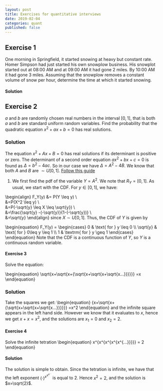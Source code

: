 ```yaml
---
layout: post
title: Exercises for quantitative interviews
date: 2019-02-04
categories: quant
published: false
---
```


Exercise 1
----------

One morning in Springfield, it started snowing at heavy but constant rate. Homer Simpson had just started his own snowplow business. His snowplot started out at 08:00 AM and at 09:00 AM it had gone 2 miles. By 10:00 AM it had gone 3 miles.
Assuming that the snowplow removes a constant volume of snow per hour, determine the time at which it started snowing.

#### Solution


Exercise 2
----------
$a$ and $b$ are randomly chosen real numbers in the interval $[0,1]$,
that is both $a$ and $b$ are standard uniform random variables.
Find the probability that the quadratic equation $x^2+ax+b= 0$ has real solutions.

### Solution
The equation $x^2 + A x + B=0$ has real solutions if its determinant is positive or zero.
The determinant of a second order equation $ax^2 + bx + c=0$ is found as $\Delta = b^2 - 4ac$.
So in our case we have $\Delta = A^2 - 4B$.
We know that both $A$ and $B$ are $\sim U[0,1]$.
[Follow this guide](https://www.probabilitycourse.com/chapter4/4_1_3_functions_continuous_var.php)
1. We first find the pdf of the variable $Y=A^2$. We note that $R_Y=[0,1]$. As usual, we start with the CDF.
For $y \in [0,1]$, we have:

\begin{align}
F_Y(y) &= P(Y \leq y) \\\
&=P(X^2 \leq y) \\\
&=P(-\sqrt{y} \leq X \leq \sqrt{y}) \\\
&=\frac{\sqrt{y} -(-\sqrt{y}}{1-(-\sqrt{y})} \\\
&=\sqrt{y} 
\end{align}
since $X \sim U[0,1]$. Thus, the CDF of $Y$ is given by

\begin{equation}
F_Y(y) = \begin{cases} 0 & \text{ for } y \leq 0  \\\ \sqrt{y} & \text{ for } 0\leq y \leq 1 \\\ 1 & \textrm{ for } y \geq 1 \end{cases}
\end{equation}
Note that the CDF is a continuous function of $Y$, so $Y$ is a continuous random variable.


#### Exercise 3
Solve the equation:

\begin{equation}
\sqrt{x+\sqrt{x+{\sqrt{x+\sqrt{x+\sqrt{x...}}}}}} =x
\end{equation}

### Solution
Take the squares we get:
\begin{equation}
{x+\sqrt{x+{\sqrt{x+\sqrt{x+\sqrt{x...}}}}}} =x^2
\end{equation}
and the infinite square appears in the left hand side. However we know that it evaluates to $x$, hence we get $x+x=x^2$, and the solutions are $x_1=0$ and $x_2=2$.

#### Exercise 4
Solve the infinite tetration
\begin{equation}
x^{x^{x^{x^{x^{...}}}}} = 2
\end{equation}

#### Solution
The solution is simple to obtain.
Since the tetration is infinite, we have that the left exponent $(\cdot)^{x^{x^{x^{...}}}}$ is equal to 2. Hence $x^2=2$, and the solution is $x=\sqrt{2}$.

